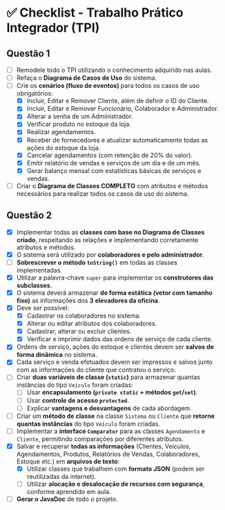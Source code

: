 # ✅ Checklist - Trabalho Prático Integrador (TPI)

## Questão 1

- [ ] Remodele todo o TPI utilizando o conhecimento adquirido nas aulas.
- [ ] Refaça o **Diagrama de Casos de Uso** do sistema.
- [ ] Crie os **cenários (fluxo de eventos)** para todos os casos de uso obrigatórios:
  - [x] Incluir, Editar e Remover Cliente, além de definir o ID do Cliente.
  - [x] Incluir, Editar e Remover Funcionário, Colaborador e Administrador.
  - [x] Alterar a senha de um Administrador.
  - [x] Verificar produto no estoque da loja.
  - [x] Realizar agendamentos.
  - [x] Receber de fornecedores e atualizar automaticamente todas as ações do estoque da loja.
  - [x] Cancelar agendamentos (com retenção de 20% do valor).
  - [x] Emitir relatório de vendas e serviços de um dia e de um mês.
  - [x] Gerar balanço mensal com estatísticas básicas de serviços e vendas.
- [ ] Criar o **Diagrama de Classes COMPLETO** com atributos e métodos necessários para realizar todos os casos de uso do sistema.

## Questão 2

- [x] Implementar todas as **classes com base no Diagrama de Classes criado**, respeitando as relações e implementando corretamente atributos e métodos.
- [x] O sistema será utilizado por **colaboradores e pelo administrador**.
- [ ] **Sobrescrever o método `toString()`** em todas as classes implementadas.
- [x] Utilizar a palavra-chave `super` para implementar os **construtores das subclasses**.
- [x] O sistema deverá armazenar **de forma estática (vetor com tamanho fixo)** as informações dos **3 elevadores da oficina**.
- [x] Deve ser possível:
  - [x] Cadastrar os colaboradores no sistema.
  - [x] Alterar ou editar atributos dos colaboradores.
  - [x] Cadastrar, alterar ou excluir clientes.
  - [x] Verificar e imprimir dados das ordens de serviço de cada cliente.
- [x] Ordens de serviço, ações do estoque e clientes devem ser **salvos de forma dinâmica** no sistema.
- [x] Cada serviço e venda efetuados devem ser impressos e salvos junto com as informações do cliente que contratou o serviço.
- [ ] Criar **duas variáveis de classe (`static`)** para armazenar quantas instâncias do tipo `Veículo` foram criadas:
  - [ ] Usar **encapsulamento (`private static` + métodos `get`/`set`)**.
  - [ ] Usar **controle de acesso `protected`**.
  - [ ] Explicar **vantagens e desvantagens** de cada abordagem.
- [ ] Criar um **método de classe** na classe `Sistema` ou `Cliente` que **retorne quantas instâncias** do tipo `Veículo` foram criadas.
- [ ] Implementar a **interface `Comparator`** para as classes `Agendamento` e `Cliente`, permitindo comparações por diferentes atributos.
- [x] Salvar e recuperar **todas as informações** (Clientes, Veículos, Agendamentos, Produtos, Relatórios de Vendas, Colaboradores, Estoque etc.) em **arquivos de texto**:
  - [x] Utilizar classes que trabalhem com **formato JSON** (podem ser reutilizadas da internet).
  - [ ] Utilizar **alocação e desalocação de recursos com segurança**, conforme aprendido em aula.
- [ ] **Gerar o JavaDoc** de todo o projeto.

